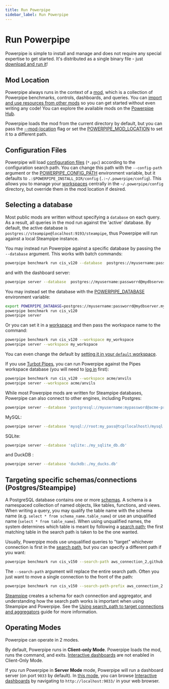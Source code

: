 ```yaml
---
title: Run Powerpipe
sidebar_label: Run Powerpipe
---
```


# Run Powerpipe

Powerpipe is simple to install and manage and does not require any special expertise to get started.  It's distributed as a single binary file - just [download and run it](/downloads)!

## Mod Location
Powerpipe always runs in the context of a [mod](/docs/build), which is a collection of Powerpipe benchmarks, controls, dashboards, and queries.  You can [import and use resources from other mods](/docs/build/mod-dependencies) so you can get started without even writing any code! You can explore the available mods on the [Powerpipe Hub](https://hub.powerpipe.io/).

Powerpipe loads the mod from the current directory by default, but you can pass the [--mod-location](/docs/reference/cli#global-flags) flag or set the [POWERPIPE_MOD_LOCATION](/docs/reference/env-vars/powerpipe_mod_location) to set it to a different path.  

## Configuration Files
Powerpipe will load [configuration files](/docs/reference/config-files) (`*.ppc`) according to the configuration search path.  You can change this path with the `--config-path` argument or the [POWERPIPE_CONFIG_PATH](/docs/reference/env-vars/powerpipe_config_path) environment variable, but it defaults to `.:$POWERPIPE_INSTALL_DIR/config` (`.:~/.powerpipe/config`).  This allows you to manage your [workspaces](/docs/run/workspaces) centrally in the `~/.powerpipe/config` directory, but override them in the mod location if desired.


## Selecting a database

Most public mods are written without specifying a `database` on each query.  As a result, all queries in the mod run against the 'active' database. By default, the active database is `postgres://steampipe@localhost:9193/steampipe`, thus Powerpipe will run against a local Steampipe instance.  

You may instead run Powerpipe against a specific database by passing the `--database` argument.  This works with batch commands:

```bash
powerpipe benchmark run cis_v120 --database  postgres://myusername:passworrd@mydbserver.mydomain.com:9193/steampipe
```

and with the dashboard server:

```bash
powerpipe server --database  postgres://myusername:passworrd@mydbserver.mydomain.com:9193/steampipe
```

You may instead set the database with the [POWERPIPE_DATABASE](/docs/reference/env-vars/powerpipe_database) environment variable:

```bash
export POWERPIPE_DATABASE=postgres://myusername:passworrd@mydbserver.mydomain.com:9193/steampipe
powerpipe benchmark run cis_v120
powerpipe server

```

Or you can set it in a [workspace](/docs/run/workspaces) and then pass the workspace name to the command:
```bash
powerpipe benchmark run cis_v120 --workspace my_workspace
powerpipe server --workspace my_workspace

```

You can even change the default by [setting it in your `default` workspace](/docs/run/workspaces#using-workspaces).


If you use [Turbot Pipes](http://pipes.turbot.com), you can run Powerpipe against the Pipes workspace database (you will need to [log in](/docs/reference/cli/login) first):
```bash
powerpipe benchmark run cis_v120 --workspace acme/anvils
powerpipe server --workspace acme/anvils

```

While most Powerpipe mods are written for Steampipe databases, Powerpipe can also connect to other engines, including Postgres:

```bash
powerpipe server --database 'postgresql://myusername:mypassword@acme-prod.apse1.db.cloud.turbot.io:9193/aaa000'
```

MySQL:

```bash
powerpipe server --database 'mysql://root:my_pass@tcp(localhost)/mysql'
```

SQLite:
```bash
powerpipe server --database 'sqlite:./my_sqlite_db.db'
```

and DuckDB :
```bash
powerpipe server --database 'duckdb:./my_ducks.db'
```

## Targeting specific schemas/connections (Postgres/Steampipe)

A PostgreSQL database contains one or more [schemas](https://www.postgresql.org/docs/current/ddl-schemas.html). A schema is a namespaced collection of named objects, like tables, functions, and views.   When writing a query, you may qualify the table name with the schema name (e.g. `select * from schema_name.table_name`) or use an unqualified name (`select * from table_name`).  When using unqualified names, the system determines which table is meant by following a [search path](https://www.postgresql.org/docs/current/ddl-schemas.html#DDL-SCHEMAS-PATH); the first matching table in the search path is taken to be the one wanted. 

Usually, Powerpipe mods use unqualified queries to "target" whichever connection is first in the [search path](https://steampipe.io/docs/guides/search-path), but you can specify a different path if you want:

```bash
powerpipe benchmark run cis_v150 --search-path aws_connection_2,github,slack
```

The `--search-path` argument will replace the entire search path.  Often you just want to move a single connection to the front of the path:

```bash
powerpipe benchmark run cis_v150 --search-path-prefix aws_connection_2
```

[Steampipe](https://steampipe.io) creates a schema for each connection and aggregator, and understanding how the search path works is important when using Steampipe and Powerpipe. See the [Using search_path to target connections and aggregators](https://steampipe.io/docs/guides/search-path) guide for more information.


## Operating Modes

Powerpipe can operate in 2 modes.

By default, Powerpipe runs in **Client-only Mode**.  Powerpipe loads the mod, runs the command, and exits.  [Interactive dashboards](/docs/run/dashboard) are not enabled in Client-Only Mode.

If you run Powerpipe in **Server Mode** mode, Powerpipe will run a dashboard server (on port `9033` by default).  In [this mode](/docs/run/server), you can browse [Interactive dashboards](/docs/run/dashboard) by navigating to `http://localhost:9033/` in your web browser.